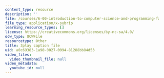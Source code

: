 ```yaml
---
content_type: resource
description: ''
file: /courses/6-00-introduction-to-computer-science-and-programming-fall-2008/a0c693831a980027099481288bb84d53_2q--tAPkVXI.srt
file_type: application/x-subrip
learning_resource_types: []
license: https://creativecommons.org/licenses/by-nc-sa/4.0/
ocw_type: OCWFile
resourcetype: Other
title: 3play caption file
uid: a0c69383-1a98-0027-0994-81288bb84d53
video_files:
  video_thumbnail_file: null
video_metadata:
  youtube_id: null
---
```


